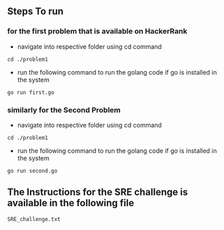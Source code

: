 ## Steps To run
### for the first problem that is available on HackerRank
* navigate into respective folder using cd command
``` 
cd ./problem1
```
* run the following command to run the golang code if go is installed in the system
```
go run first.go
```

### similarly for the Second Problem
* navigate into respective folder using cd command
``` 
cd ./problem1
```
* run the following command to run the golang code if go is installed in the system
```
go run second.go
```

## The Instructions for the SRE challenge is available in the following file
``` 
SRE_challenge.txt